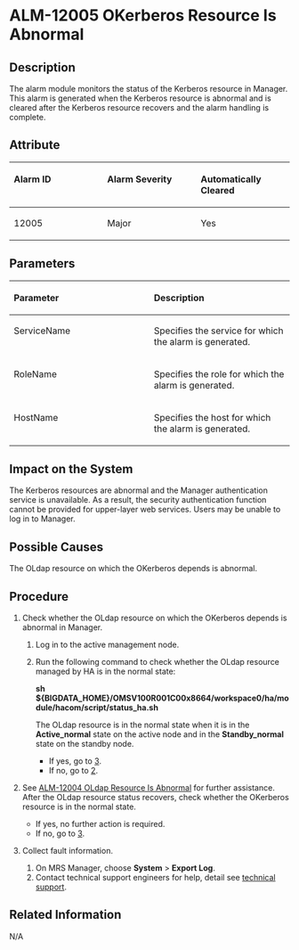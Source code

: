 # ALM-12005 OKerberos Resource Is Abnormal<a name="EN-US_TOPIC_0125375280"></a>

## Description<a name="s286d67102901486db8b06b3eb2adffd6"></a>

The alarm module monitors the status of the Kerberos resource in Manager. This alarm is generated when the Kerberos resource is abnormal and is cleared after the Kerberos resource recovers and the alarm handling is complete.

## Attribute<a name="s34fac170e7fd4c47949daecf56b10a49"></a>

<a name="ta9b8b6b842104edd8dbb4ffbf55dddb3"></a>
<table><thead align="left"><tr id="re813ad731c3d45239f190b99600e6f1d"><th class="cellrowborder" valign="top" width="33.33333333333333%" id="mcps1.1.4.1.1"><p id="a3dc7e11d85524f51b9142b2d40b559e5"><a name="a3dc7e11d85524f51b9142b2d40b559e5"></a><a name="a3dc7e11d85524f51b9142b2d40b559e5"></a><strong id="a414cc790843d4409b6e9ba82da34df91"><a name="a414cc790843d4409b6e9ba82da34df91"></a><a name="a414cc790843d4409b6e9ba82da34df91"></a>Alarm ID</strong></p>
</th>
<th class="cellrowborder" valign="top" width="33.33333333333333%" id="mcps1.1.4.1.2"><p id="aeb0c5cd13ffa4b8f835be1d54ac626ee"><a name="aeb0c5cd13ffa4b8f835be1d54ac626ee"></a><a name="aeb0c5cd13ffa4b8f835be1d54ac626ee"></a><strong id="af4bf1d3ffb1b47888e1e8436f4c6aee0"><a name="af4bf1d3ffb1b47888e1e8436f4c6aee0"></a><a name="af4bf1d3ffb1b47888e1e8436f4c6aee0"></a>Alarm Severity</strong></p>
</th>
<th class="cellrowborder" valign="top" width="33.33333333333333%" id="mcps1.1.4.1.3"><p id="a62f7ed30b8d947a0bb7a4e6c9bad23c5"><a name="a62f7ed30b8d947a0bb7a4e6c9bad23c5"></a><a name="a62f7ed30b8d947a0bb7a4e6c9bad23c5"></a><strong id="a2919908cd4ff471e8494575d1ad8ba1b"><a name="a2919908cd4ff471e8494575d1ad8ba1b"></a><a name="a2919908cd4ff471e8494575d1ad8ba1b"></a>Automatically Cleared</strong></p>
</th>
</tr>
</thead>
<tbody><tr id="r4dca8ffa55054d158d2ba176737b4134"><td class="cellrowborder" valign="top" width="33.33333333333333%" headers="mcps1.1.4.1.1 "><p id="a26b5d9cffcc74a5f9d3f2ca6e49f7bf8"><a name="a26b5d9cffcc74a5f9d3f2ca6e49f7bf8"></a><a name="a26b5d9cffcc74a5f9d3f2ca6e49f7bf8"></a>12005</p>
</td>
<td class="cellrowborder" valign="top" width="33.33333333333333%" headers="mcps1.1.4.1.2 "><p id="a1be547b219c94e2cbb636d34d96f03d3"><a name="a1be547b219c94e2cbb636d34d96f03d3"></a><a name="a1be547b219c94e2cbb636d34d96f03d3"></a>Major</p>
</td>
<td class="cellrowborder" valign="top" width="33.33333333333333%" headers="mcps1.1.4.1.3 "><p id="aeff3b8a380c54790b329e74ec8dd0970"><a name="aeff3b8a380c54790b329e74ec8dd0970"></a><a name="aeff3b8a380c54790b329e74ec8dd0970"></a>Yes</p>
</td>
</tr>
</tbody>
</table>

## Parameters<a name="s9a458e4d74a1417984bd321ff1d64a93"></a>

<a name="t46fa32338459400c8f42811c89affc00"></a>
<table><thead align="left"><tr id="rc54d3b44e1714fb0bdbfcf55e3e91415"><th class="cellrowborder" valign="top" width="50%" id="mcps1.1.3.1.1"><p id="a987fad326c444c05826478afa59c627f"><a name="a987fad326c444c05826478afa59c627f"></a><a name="a987fad326c444c05826478afa59c627f"></a><strong id="a626f9a52c5894f30a485924b13d68076"><a name="a626f9a52c5894f30a485924b13d68076"></a><a name="a626f9a52c5894f30a485924b13d68076"></a>Parameter</strong></p>
</th>
<th class="cellrowborder" valign="top" width="50%" id="mcps1.1.3.1.2"><p id="ae367b54c48ea47c48e95681b9c1de3c4"><a name="ae367b54c48ea47c48e95681b9c1de3c4"></a><a name="ae367b54c48ea47c48e95681b9c1de3c4"></a><strong id="a41c28ea009bf4a458748bd0b7647f685"><a name="a41c28ea009bf4a458748bd0b7647f685"></a><a name="a41c28ea009bf4a458748bd0b7647f685"></a>Description</strong></p>
</th>
</tr>
</thead>
<tbody><tr id="r037cd56e8ab64254a58c16712a6e665b"><td class="cellrowborder" valign="top" width="50%" headers="mcps1.1.3.1.1 "><p id="a00da395d4d854a3cbde5afc23b5925a3"><a name="a00da395d4d854a3cbde5afc23b5925a3"></a><a name="a00da395d4d854a3cbde5afc23b5925a3"></a>ServiceName</p>
</td>
<td class="cellrowborder" valign="top" width="50%" headers="mcps1.1.3.1.2 "><p id="a024dd7fc0ccf471aa2ceec8b7dad710d"><a name="a024dd7fc0ccf471aa2ceec8b7dad710d"></a><a name="a024dd7fc0ccf471aa2ceec8b7dad710d"></a>Specifies the service for which the alarm is generated.</p>
</td>
</tr>
<tr id="r93c811f9af3b44c38995f8656c9e5abc"><td class="cellrowborder" valign="top" width="50%" headers="mcps1.1.3.1.1 "><p id="afc6663f5fe2d4247a8bcba6170003d54"><a name="afc6663f5fe2d4247a8bcba6170003d54"></a><a name="afc6663f5fe2d4247a8bcba6170003d54"></a>RoleName</p>
</td>
<td class="cellrowborder" valign="top" width="50%" headers="mcps1.1.3.1.2 "><p id="ab1639b29a9084222acac875aabfda1a6"><a name="ab1639b29a9084222acac875aabfda1a6"></a><a name="ab1639b29a9084222acac875aabfda1a6"></a>Specifies the role for which the alarm is generated.</p>
</td>
</tr>
<tr id="r9a5c6ddcaf274b0fa22a4ed6d34b01ab"><td class="cellrowborder" valign="top" width="50%" headers="mcps1.1.3.1.1 "><p id="ae33b8845e5894966b2a1abd7f590b187"><a name="ae33b8845e5894966b2a1abd7f590b187"></a><a name="ae33b8845e5894966b2a1abd7f590b187"></a>HostName</p>
</td>
<td class="cellrowborder" valign="top" width="50%" headers="mcps1.1.3.1.2 "><p id="a4e5540aa60364e6c8d434f00ed3f7c22"><a name="a4e5540aa60364e6c8d434f00ed3f7c22"></a><a name="a4e5540aa60364e6c8d434f00ed3f7c22"></a>Specifies the host for which the alarm is generated.</p>
</td>
</tr>
</tbody>
</table>

## Impact on the System<a name="s92e9ab0b166f4861b7c1a4dc75b36473"></a>

The Kerberos resources are abnormal and the Manager authentication service is unavailable. As a result, the security authentication function cannot be provided for upper-layer web services. Users may be unable to log in to Manager.

## Possible Causes<a name="s735430d5a9274735b35dae85edae8166"></a>

The OLdap resource on which the OKerberos depends is abnormal.

## Procedure<a name="s130b316db2464168af61dee776632da0"></a>

1.  Check whether the OLdap resource on which the OKerberos depends is abnormal in Manager.
    1.  Log in to the active management node.
    2.  Run the following command to check whether the OLdap resource managed by HA is in the normal state:

        **sh $\{BIGDATA\_HOME\}/OMSV100R001C00x8664/workspace0/ha/module/hacom/script/status\_ha.sh**

        The OLdap resource is in the normal state when it is in the  **Active\_normal** state on the active node and in the **Standby\_normal**  state on the standby node.

        -   If yes, go to  [3](#lfe4c30d108de4c628b11674811f9aff9).
        -   If no, go to  [2](#l7da3c3b34fd448b0a0ab71330e75955e).

2.  <a name="l7da3c3b34fd448b0a0ab71330e75955e"></a>See  [ALM-12004 OLdap Resource Is Abnormal](alm-12004-oldap-resource-is-abnormal.md)  for further assistance. After the OLdap resource status recovers, check whether the OKerberos resource is in the normal state.
    -   If yes, no further action is required.
    -   If no, go to  [3](#lfe4c30d108de4c628b11674811f9aff9).

3.  <a name="lfe4c30d108de4c628b11674811f9aff9"></a>Collect fault information.
    1.  On MRS Manager, choose  **System**  \>  **Export Log**.
    2.  Contact technical support engineers for help, detail see  [technical support](https://docs.otc.t-systems.com/en-us/public/learnmore.html).


## Related Information<a name="s6e41feef433e4041818bf455ee7af34c"></a>

N/A

